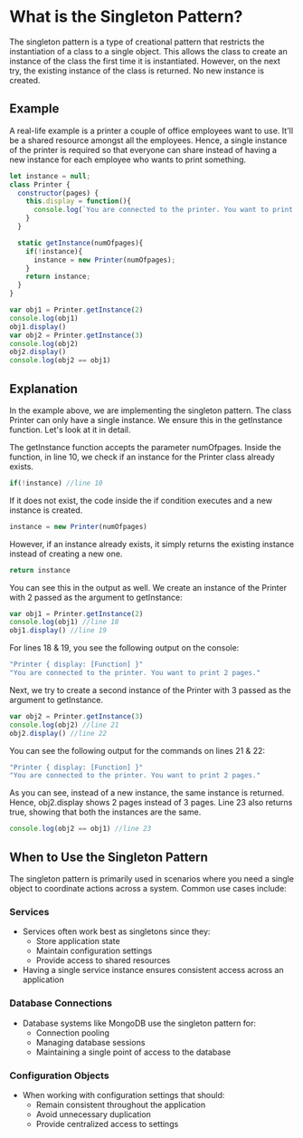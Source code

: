 # What is the Singleton Pattern?

The singleton pattern is a type of creational pattern that restricts the instantiation of a class to a single object. This allows the class to create an instance of the class the first time it is instantiated. However, on the next try, the existing instance of the class is returned. No new instance is created.

## Example

A real-life example is a printer a couple of office employees want to use. It'll be a shared resource amongst all the employees. Hence, a single instance of the printer is required so that everyone can share instead of having a new instance for each employee who wants to print something.

```Javascript
let instance = null;
class Printer {
  constructor(pages) {
    this.display = function(){
      console.log(`You are connected to the printer. You want to print ${pages} pages.`)
    }
  }

  static getInstance(numOfpages){
    if(!instance){
      instance = new Printer(numOfpages);
    }
    return instance;
  }
}

var obj1 = Printer.getInstance(2)
console.log(obj1)
obj1.display()
var obj2 = Printer.getInstance(3)
console.log(obj2)
obj2.display()
console.log(obj2 == obj1)
```

## Explanation

In the example above, we are implementing the singleton pattern. The class Printer can only have a single instance. We ensure this in the getInstance function. Let's look at it in detail.

The getInstance function accepts the parameter numOfpages. Inside the function, in line 10, we check if an instance for the Printer class already exists.

```Javascript
if(!instance) //line 10
```

If it does not exist, the code inside the if condition executes and a new instance is created.

```Javascript
instance = new Printer(numOfpages)
```

However, if an instance already exists, it simply returns the existing instance instead of creating a new one.

```Javascript
return instance
```

You can see this in the output as well. We create an instance of the Printer with 2 passed as the argument to getInstance:

```Javascript
var obj1 = Printer.getInstance(2)
console.log(obj1) //line 18
obj1.display() //line 19
```

For lines 18 & 19, you see the following output on the console:

```Javascript
"Printer { display: [Function] }"
"You are connected to the printer. You want to print 2 pages."
```

Next, we try to create a second instance of the Printer with 3 passed as the argument to getInstance.

```Javascript
var obj2 = Printer.getInstance(3)
console.log(obj2) //line 21
obj2.display() //line 22
```

You can see the following output for the commands on lines 21 & 22:

```Javascript
"Printer { display: [Function] }"
"You are connected to the printer. You want to print 2 pages."
```

As you can see, instead of a new instance, the same instance is returned. Hence, obj2.display shows 2 pages instead of 3 pages. Line 23 also returns true, showing that both the instances are the same.

```Javascript
console.log(obj2 == obj1) //line 23
```

## When to Use the Singleton Pattern

The singleton pattern is primarily used in scenarios where you need a single object to coordinate actions across a system. Common use cases include:

### Services

- Services often work best as singletons since they:
  - Store application state
  - Maintain configuration settings
  - Provide access to shared resources
- Having a single service instance ensures consistent access across an application

### Database Connections

- Database systems like MongoDB use the singleton pattern for:
  - Connection pooling
  - Managing database sessions
  - Maintaining a single point of access to the database

### Configuration Objects

- When working with configuration settings that should:
  - Remain consistent throughout the application
  - Avoid unnecessary duplication
  - Provide centralized access to settings

